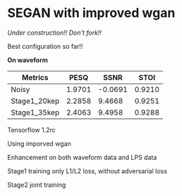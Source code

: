 # SEGAN with improved wgan

*Under construction!! Don't fork!!*

Best configuration so far!!

**On waveform**

| Metrics       | PESQ         |    SSNR    |     STOI    |
| ------------- | ------------ | ---------- | ----------- |
| Noisy         | 1.9701       | -0.0691    | 0.9210      |
| Stage1_20kep  | 2.2858       | 9.4668     | 0.9251      |
| Stage1_35kep  | 2.4063       | 9.4958     | 0.9288      |

Tensorflow 1.2rc

Using imporved wgan

Enhancement on both waveform data and LPS data

Stage1 training only L1/L2 loss, without adversarial loss

Stage2 joint training


